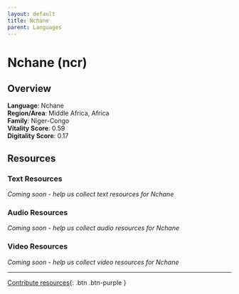 ```yaml
---
layout: default
title: Nchane
parent: Languages
---
```


# Nchane (ncr)

## Overview

**Language**: Nchane  
**Region/Area**: Middle Africa, Africa  
**Family**: Niger-Congo  
**Vitality Score**: 0.59  
**Digitality Score**: 0.17  

## Resources

### Text Resources
*Coming soon - help us collect text resources for Nchane*

### Audio Resources
*Coming soon - help us collect audio resources for Nchane*

### Video Resources
*Coming soon - help us collect video resources for Nchane*

---

[Contribute resources](https://fairtrain.github.io/){: .btn .btn-purple }
